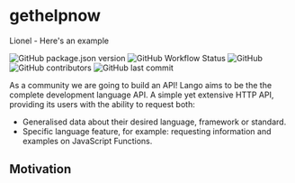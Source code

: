 # gethelpnow
Lionel - Here's an example

![GitHub package.json version](https://img.shields.io/github/package-json/v/zero-to-mastery/coding_challenge-28?style=for-the-badge)
![GitHub Workflow Status](https://img.shields.io/github/workflow/status/zero-to-mastery/coding_challenge-28/LanguageAPI%20CI?style=for-the-badge)
![GitHub](https://img.shields.io/github/license/zero-to-mastery/coding_challenge-28?style=for-the-badge)
![GitHub contributors](https://img.shields.io/github/contributors/zero-to-mastery/coding_challenge-28?style=for-the-badge)
![GitHub last commit](https://img.shields.io/github/last-commit/zero-to-mastery/coding_challenge-28?style=for-the-badge)

As a community we are going to build an API! Lango aims to be the the complete development language API. A simple yet extensive HTTP API, providing its users with the ability to request both:

-   Generalised data about their desired language, framework or standard.
-   Specific language feature, for example: requesting information and examples on JavaScript Functions.

## Motivation
